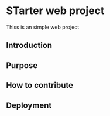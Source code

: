 # STarter web project 
Thiss is an simple web project 
## Introduction 

## Purpose 

## How to contribute

## Deployment